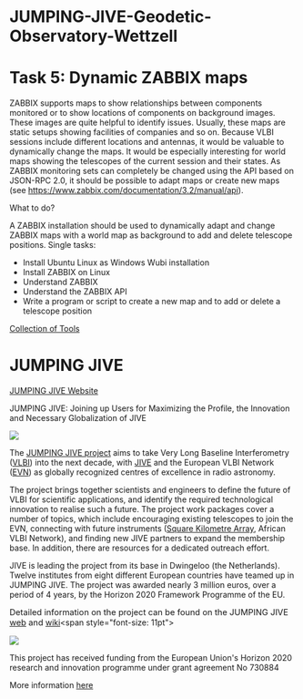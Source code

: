 # JUMPING-JIVE-Geodetic-Observatory-Wettzell

# Task 5: Dynamic ZABBIX maps

ZABBIX supports maps to show relationships between components monitored or to show locations of components on background images. These images are quite helpful to identify issues. 
Usually, these maps are static setups showing facilities of companies and so on. Because VLBI sessions include different locations and antennas, it would be valuable to dynamically change the maps. It would be especially interesting for world maps showing the telescopes of the current session and their states. As ZABBIX monitoring sets can completely be changed using the API based on JSON-RPC 2.0, it should be possible to adapt maps or create new maps (see https://www.zabbix.com/documentation/3.2/manual/api). 

What to do? 

A ZABBIX installation should be used to dynamically adapt and change ZABBIX maps with a world map as background to add and delete telescope positions. 
Single tasks:
* Install Ubuntu Linux as Windows Wubi installation 
* Install ZABBIX on Linux 
* Understand ZABBIX 
* Understand the ZABBIX API 
* Write a program or script to create a new map and to add or delete a telescope position 


[Collection of Tools](https://graphite.readthedocs.io/en/latest/tools.html)




# JUMPING JIVE
[JUMPING JIVE Website](https://jive.eu/jumping-jive)

JUMPING JIVE: Joining up Users for Maximizing the Profile, the Innovation and Necessary Globalization of JIVE

![](/sites/jive.nl/files/cms/projects/JJ-logo-no-text.jpg)

The [JUMPING JIVE project](http://jumping.jive.eu/) aims to take Very Long Baseline Interferometry ([VLBI](https://en.wikipedia.org/wiki/Very-long-baseline_interferometry#VLBI_arrays "Opens in new window: https://en.wikipedia.org/wiki/Very-long-baseline_interferometry#VLBI_arrays")) <link>into the next decade, with [JIVE](http://www.jive.eu) <link>and the European VLBI Network ([EVN](http://www.evlbi.org/intro/intro.html "Opens in new window: http://www.evlbi.org/intro/intro.html")) <link>as globally recognized centres of excellence in radio astronomy.

The project brings together scientists and engineers to define the future of VLBI for scientific applications, and identify the required technological innovation to realise such a future. The project work packages cover a number of topics, which include encouraging existing telescopes to join the EVN, connecting with future instruments ([Square Kilometre Array](http://skatelescope.org/ "Opens in new window: http://skatelescope.org/"), African VLBI Network), and finding new JIVE partners to expand the membership base. In addition, there are resources for a dedicated outreach effort.

JIVE <link>is leading the project from its base in Dwingeloo (the Netherlands). Twelve institutes <link>from eight different European countries have teamed up in JUMPING JIVE. The project was awarded nearly 3 million euros, over a period of 4 years, by the Horizon 2020 Framework Programme of the EU.

<span style="font-size: 11pt">Detailed information on the project can be found on the JUMPING JIVE [web](http://jumping.jive.eu/) and</span> [wiki](/jumpingjive/doku.php?id=start "Opens in new window: https://jive.eu/jumpingjive/doku.php?id=start")<span style="font-size: 11pt"> </span> 


![](/sites/jive.nl/files/cms/projects/EU.jpg)

This project has received funding from the European Union's Horizon 2020 research and innovation programme under grant agreement No 730884

More information [here](http://cordis.europa.eu/project/rcn/207184_en.html "Opens in new window: http://cordis.europa.eu/project/rcn/207184_en.html")

